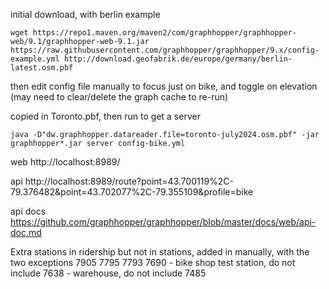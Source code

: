 initial download, with berlin example

`wget https://repo1.maven.org/maven2/com/graphhopper/graphhopper-web/9.1/graphhopper-web-9.1.jar https://raw.githubusercontent.com/graphhopper/graphhopper/9.x/config-example.yml http://download.geofabrik.de/europe/germany/berlin-latest.osm.pbf`

then edit config file manually to focus just on bike, and toggle on elevation
(may need to clear/delete the graph cache to re-run)

copied in Toronto.pbf, then run to get a server

`java -D"dw.graphhopper.datareader.file=toronto-july2024.osm.pbf" -jar graphhopper*.jar server config-bike.yml`

web http://localhost:8989/

api http://localhost:8989/route?point=43.700119%2C-79.376482&point=43.702077%2C-79.355109&profile=bike

api docs https://github.com/graphhopper/graphhopper/blob/master/docs/web/api-doc.md

Extra stations in ridership but not in stations, added in manually, with the two exceptions
7905
7795
7793
7690 - bike shop test station, do not include
7638 - warehouse, do not include
7485